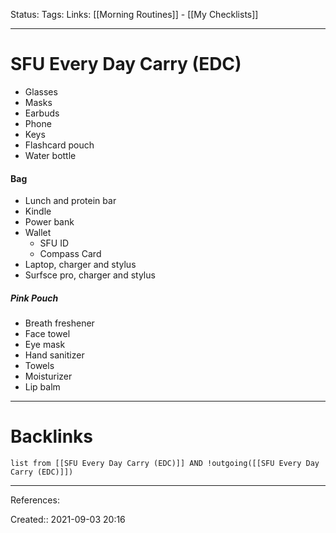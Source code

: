 Status: 
Tags: 
Links: [[Morning Routines]] - [[My Checklists]]
___
# SFU Every Day Carry (EDC)
- Glasses
- Masks
- Earbuds
- Phone
- Keys
- Flashcard pouch
- Water bottle
#### Bag
- Lunch and protein bar
- Kindle
- Power bank
- Wallet
	- SFU ID
	- Compass Card
- Laptop, charger and stylus
- Surfsce pro, charger and stylus
##### Pink Pouch
- Breath freshener
- Face towel
- Eye mask
- Hand sanitizer
- Towels
- Moisturizer
- Lip balm

___
# Backlinks
```dataview
list from [[SFU Every Day Carry (EDC)]] AND !outgoing([[SFU Every Day Carry (EDC)]])
```
___
References:

Created:: 2021-09-03 20:16